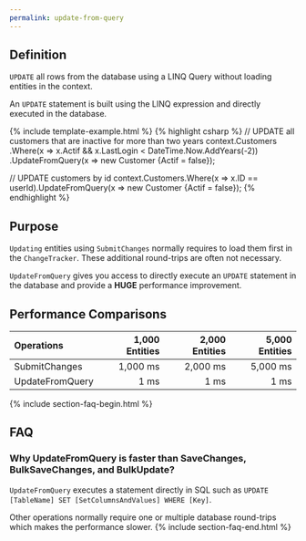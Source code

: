 ```yaml
---
permalink: update-from-query
---
```


## Definition
`UPDATE` all rows from the database using a LINQ Query without loading entities in the context.

An `UPDATE` statement is built using the LINQ expression and directly executed in the database.

{% include template-example.html %} 
{% highlight csharp %}
// UPDATE all customers that are inactive for more than two years
context.Customers
    .Where(x => x.Actif && x.LastLogin < DateTime.Now.AddYears(-2))
    .UpdateFromQuery(x => new Customer {Actif = false});
	
// UPDATE customers by id
context.Customers.Where(x => x.ID == userId).UpdateFromQuery(x => new Customer {Actif = false});
{% endhighlight %}

## Purpose
`Updating` entities using `SubmitChanges` normally requires to load them first in the `ChangeTracker`. These additional round-trips are often not necessary.

`UpdateFromQuery` gives you access to directly execute an `UPDATE` statement in the database and provide a **HUGE** performance improvement.

## Performance Comparisons

| Operations      | 1,000 Entities | 2,000 Entities | 5,000 Entities |
| :-------------- | -------------: | -------------: | -------------: |
| SubmitChanges   | 1,000 ms       | 2,000 ms       | 5,000 ms       |
| UpdateFromQuery | 1 ms           | 1 ms           | 1 ms           |

{% include section-faq-begin.html %}
## FAQ

### Why UpdateFromQuery is faster than SaveChanges, BulkSaveChanges, and BulkUpdate?

`UpdateFromQuery` executes a statement directly in SQL such as `UPDATE [TableName] SET [SetColumnsAndValues] WHERE [Key]`. 

Other operations normally require one or multiple database round-trips which makes the performance slower.
{% include section-faq-end.html %}
